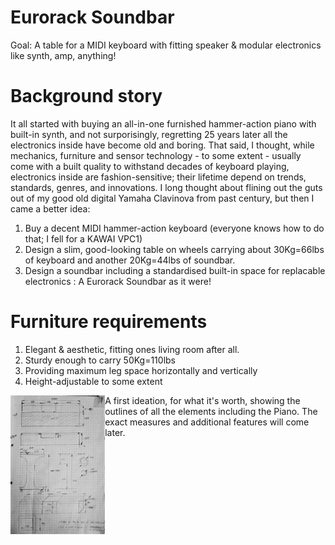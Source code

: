 # Eurorack Soundbar
Goal: A table for a MIDI keyboard with fitting speaker & modular electronics like synth, amp, anything!

# Background story
It all started with buying an all-in-one furnished hammer-action piano with built-in synth, and not surporisingly, regretting 25 years later all the electronics inside have become old and boring.  That said, I thought, while mechanics, furniture and sensor technology - to some extent - usually come with a built quality to withstand decades of keyboard playing, electronics inside are fashion-sensitive; their lifetime depend on trends, standards, genres, and innovations.  I long thought about flining out the guts out of my good old digital Yamaha Clavinova from past century, but then I came a better idea: 
1) Buy a decent MIDI hammer-action keyboard (everyone knows how to do that; I fell for a KAWAI VPC1)
2) Design a slim, good-looking table on wheels carrying about 30Kg=66lbs of keyboard and another 20Kg=44lbs of soundbar.
3) Design a soundbar including a standardised built-in space for replacable electronics : A Eurorack Soundbar as it were!

# Furniture requirements
1) Elegant & aesthetic, fitting ones living room after all.
2) Sturdy enough to carry 50Kg=110lbs
4) Providing maximum leg space horizontally and vertically
5) Height-adjustable to some extent

<a href=https://github.com/flyingzebra/EurorackSoundbar/blob/main/photos/sketch.jpg><img src="/photos/sketch.jpg?raw=true" width=30% align="left"/></a>A first ideation, for what it's worth, showing the outlines of all the elements including the Piano.  The exact measures and additional features will come later.

